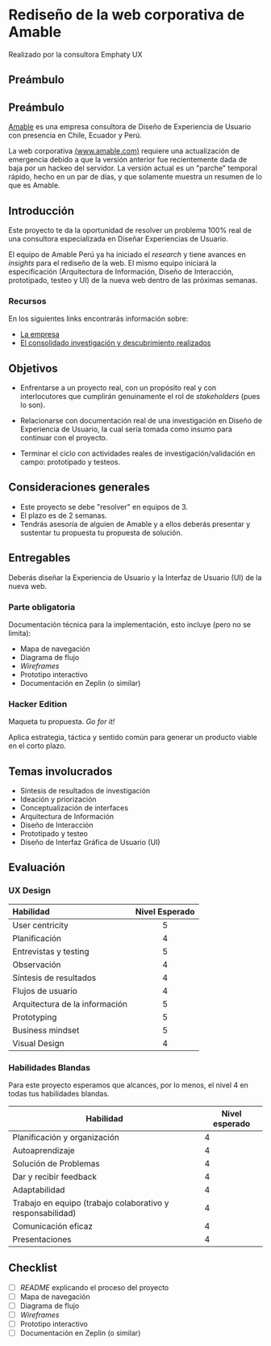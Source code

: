 # Rediseño de la web corporativa de Amable
Realizado por la consultora Emphaty UX
## Preámbulo

## Preámbulo

[Amable](http://www.amable.com/) es una empresa consultora de Diseño de Experiencia de
Usuario con  presencia en Chile, Ecuador y Perú.

La web corporativa [(www.amable.com)](http://www.amable.com/) requiere una actualización
de emergencia debido a que la versión anterior fue recientemente dada de baja por un hackeo
del servidor. La versión actual es un "parche" temporal rápido, hecho en un par de días,
y que solamente muestra un resumen de lo que es Amable.

## Introducción

Este proyecto te da la oportunidad de resolver un problema 100% real de
una consultora especializada en Diseñar Experiencias de Usuario.

El equipo de Amable Perú ya ha iniciado el _research_ y tiene avances en
_insights_ para el rediseño de la web. El mismo equipo iniciará la
especificación (Arquitectura de Información, Diseño de Interacción,
prototipado, testeo y UI) de la nueva web dentro de las próximas semanas.

### Recursos
En los siguientes links encontrarás información sobre:
- [La empresa](documentos/presentacion_amable.pdf)
- [El consolidado investigación y descubrimiento realizados](documentos/research_web_amable.pdf)


## Objetivos
- Enfrentarse a un proyecto real, con un propósito real y con interlocutores
que cumplirán genuinamente el rol de _stakeholders_ (pues lo son).

- Relacionarse con documentación real de una investigación en Diseño de
Experiencia de Usuario, la cual sería tomada como insumo para continuar
con el proyecto.

- Terminar el ciclo con actividades reales de investigación/validación en campo: prototipado y testeos.

## Consideraciones generales

- Este proyecto se debe "resolver" en equipos de 3.
- El plazo es de 2 semanas.
- Tendrás asesoría de alguien de Amable y a ellos deberás presentar y sustentar tu propuesta
  tu propuesta de solución.

## Entregables

Deberás diseñar la Experiencia de Usuario y la Interfaz de Usuario (UI) de la nueva web.

### Parte obligatoria

Documentación técnica para la implementación, esto incluye (pero no se limita):

- Mapa de navegación
- Diagrama de flujo
- _Wireframes_
- Prototipo interactivo
- Documentación en Zeplin (o similar)

### Hacker Edition
Maqueta tu propuesta. _Go for it!_

Aplica estrategia, táctica y sentido común para generar un producto viable en el corto plazo.

## Temas involucrados

- Síntesis de resultados de investigación
- Ideación y priorización
- Conceptualización de interfaces
- Arquitectura de Información
- Diseño de Interacción
- Prototipado y testeo
- Diseño de Interfaz Gráfica de Usuario (UI)

## Evaluación

### UX Design

|Habilidad|Nivel Esperado|
|:---|:---:|
|User centricity| 5 |
|Planificación| 4 |
|Entrevistas y testing| 5 |
|Observación| 4 |
|Síntesis de resultados| 4 |
|Flujos de usuario| 4 |
|Arquitectura de la información| 5 |
|Prototyping| 5 |
|Business mindset| 5 |
|Visual Design| 4 |

### Habilidades Blandas

Para este proyecto esperamos que alcances, por lo menos, el nivel 4 en todas tus
habilidades blandas.

| Habilidad                                                  | Nivel esperado |
| ---------------------------------------------------------- | -------------- |
| Planificación y organización                               | 4              |
| Autoaprendizaje                                            | 4              |
| Solución de Problemas                                      | 4              |
| Dar y recibir feedback                                     | 4              |
| Adaptabilidad                                              | 4              |
| Trabajo en equipo (trabajo colaborativo y responsabilidad) | 4              |
| Comunicación eficaz                                        | 4              |
| Presentaciones                                             | 4              |

## Checklist
- [ ] _README_ explicando el proceso del proyecto
- [ ] Mapa de navegación
- [ ] Diagrama de flujo
- [ ] _Wireframes_
- [ ] Prototipo interactivo
- [ ] Documentación en Zeplin (o similar)

